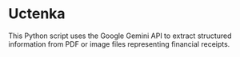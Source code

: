 # Uctenka
This Python script uses the Google Gemini API to extract structured information from PDF or image files representing financial receipts.
